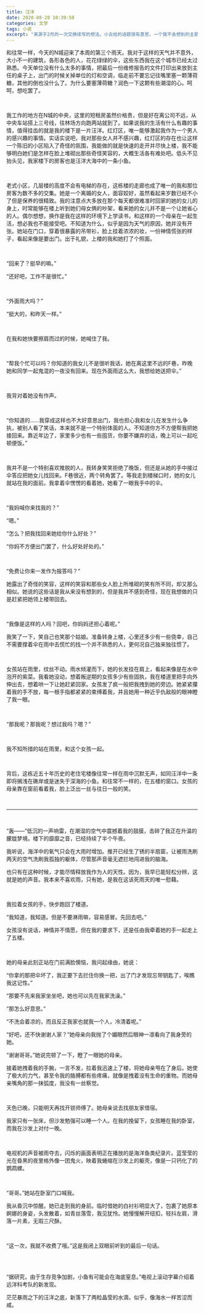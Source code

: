 ```yaml
---
title: 汪洋
date: 2020-08-28 10:39:58
categories: 文学
tags: 小说
excerpt: "来源于2月的一次交换续写的想法。小古给的话题很有意思，一个我不会想到的主题。分割线后是我的再创作。"
---
```


和往常一样，今天的N城迎来了本周的第三个雨天。我对于这样的天气并不意外，大小不一的建筑，各形各色的人，花花绿绿的伞，这些东西我在这个城市已经太过熟悉。今天单位没有什么太多的事情，把最后一份维修报告的文件打印出来放到主任的桌子上，出门的时候关掉单位的灯和空调，临走前不要忘记往嘴里塞一颗薄荷糖，其他的倒也没什么了。为什么要塞薄荷糖？润色一下这颗有些潮湿的心。呵呵，想吃罢了。

 <br/>

我工作的地方在N城的中央，这里的短租房虽然价格贵，但是好在离公司不远，从中央车站搭上三号线，往林场方向跑两站就到了。如果说我的生活有什么有趣的事情，值得挂齿的就是我的楼下是一片汪洋。红灯区，唯一能够激起我作为一个男人的感兴趣的事情。实话实说吧，我对那些女人并不感兴趣，红灯区的存在也让这样一个陈旧的小区陷入了奇怪的氛围，我能做的就是快速的走开并尽快上楼，我不能够明白她们是怎样在脸上堆砌出那些奇怪笑容的，大概生活各有难处吧。低头不见抬头见，我家楼下的房客也是汪洋大海中的一条小鱼。

  <br/>

老式小区，几层楼的高度不会有电梯的存在，这栋楼的走廊也成了唯一的我和那位房客为数不多的交集。她是一个离婚的女人，面容姣好，虽然看起来岁数已经不小了但是保养的很精致。我的注意点大多放在那个每天都很难准时回家的她的女儿的身上，时常能够在楼上听到她们母女俩的吵架，看来她的女儿并不是一个让她省心的人。偶尔想想，换作是我在这样的环境下上学读书，和这样的一个母亲在一起生活，想必我也不能接受吧。不知道为什么，似乎是因为天气的原因，她并没有开张。她站在门口，穿着很暴露的吊带衫，脸上挂着浓浓的妆，一份神情慌张的样子，看起来像是要出门。出于礼貌，上楼的我和她打了个照面。

  <br/>

“回来了？挺早的嘛。”

“还好吧，工作不是很忙。”

  <br/>

“外面雨大吗？”

“挺大的，和昨天一样。”

  <br/>

在我和她快要擦肩而过的时候，她喊住了我。

  <br/>

“帮我个忙可以吗？你知道的我女儿不是很听我话，她在离这里不远的F巷，昨晚她和同学一起鬼混的一夜没有回来。现在外面雨这么大，我想给她送把伞。”

  <br/>

我背对着她没有作声。

  <br/>

“你知道的……我穿成这样也不大好意思出门，我也担心我和女儿在发生什么争执，被别人看了笑话，本来就不是一个特别体面的人。不知道你方不方便帮我把她接回来。靠近年边了，家里多少也有一些囤货，你要不嫌弃的话，晚上可以一起吃顿便饭。”

  <br/>

我并不是一个特别喜欢推脱的人，我转身笑笑拒绝了晚饭，但还是从她的手中接过伞答应把她女儿找回来。F巷很近，两个转角罢了。等我走到楼梯口时，她的女儿就站在我的面前。我拿着伞愣愣的看着她，她看了一眼我手中的伞。

  <br/>

“我妈喊你来找我的？”

“嗯。”

“怎么？把我找回来她给你什么好处？”

“你妈不方便出门罢了，什么好处好处的。”

  <br/>

“免费让你来一发作为报答吗？”

她露出了奇怪的笑容，这样的笑容和那些女人脸上所堆砌的笑有所不同，却又那么相似。她说的这些话是我从来没有想到的，但是我并不感到奇怪，现在我想做的只是赶紧把她领上楼带回去。

  <br/>

“我像是这样的人吗？回吧，你妈妈还担心着呢。”

我笑了一下，笑自己也笑那个姑娘。准备转身上楼，心里还多少有一些侥幸，自己不需要撑着伞在雨中去慌忙的找一个并不熟悉的人，更何况自己独来独往惯了。

  <br/>

女孩站在雨里，纹丝不动。雨水倾灌而下，她的长发挂在肩上，看起来像是在水中泡开的紫菜。我看她没动，想着叛逆期的女孩多少有些固执，我在楼道里把手向外伸出去，想着哄一下让她赶紧回家。女孩发了疯一般把我拽到她的旁边。她紧紧攥着我的手不放，每一根手指都紧紧的束缚着我，并且她用一种近乎仇敌般的眼神瞪了我一眼。

  <br/>

“那我呢？那我呢？想过我吗？嗯？”

  <br/>

我不知所措的站在雨里，和这个女孩一起。

  <br/>

背后，这栋近五十年历史的老住宅楼像往常一样在雨中沉默无声，如同汪洋中一条即将搁浅在礁岸或是迷失于深海的小鱼。和往常不一样的，在五楼的窗口。女孩的母亲靠在窗前看着我，脸上泛出一丝与往日一般的笑。

  <br/>

---

 <br/>

“轰——”低沉的一声响雷，在潮湿的空气中震撼着我的鼓膜，击碎了我正在升温的朦胧梦境。楼下的靡靡之音，已经持续了半个午夜。

我听说，海洋中的氧气只会在大雨时增加。推开已经生了锈的半扇窗，让被雨洗刷两天的空气洗刷我孤独的躯体，尽管那声音毫无遮拦地闯进我的脑海。

也只有在这种时候，才能尽情释放我作为人的天性。因为，我早已能轻松分辨，这就是她的声音。我本来不喜欢雨，只有她，是我在这该死雨天的唯一慰藉。

 <br/>

我拉着女孩的手，快步跑回了楼道。

“我知道，我知道。但是不要淋雨嘛，容易感冒。先回去吧。”

女孩没有说话，神情并不情愿，但在我的要求下，还是任由我牵着她的手一起走上了五楼。

  <br/>

她的母亲此刻正站在门前满脸懊恼，我问起缘由，她说：

“你拿的那把伞坏了，我正要下去拦住你换一把，出了门才发现忘带钥匙了，唉瞧我这记性。”

“那要不先来我家坐坐吧，她也可以先在我家洗澡。”

“那怎么好意思。”

“不洗会着凉的，而且反正我家也就我一个人，冷清着呢。”

“好吧，还不快谢谢人家？”她母亲向我抛了个媚眼然后眼神一凛看向了我身旁的她。

“谢谢哥哥。”她说完顿了一下，瞪了一眼她的母亲。

接着她拽着我的手腕，一言不发，拉着我迅速上了楼，将她母亲甩在了身后。她使了极大的力气，甚至令我的胳膊都有些疼痛，就像是拽着没有生命的重物。而她母亲嘴角的那一抹弧度，我没有一丝察觉。

  <br/>

天色已晚，只能明天再找开锁师傅了。她母亲说去找朋友家借宿。

我家只有一张床，但沙发勉强可以睡一个人。在我的挽留下，女孩睡在我的卧室，而我在沙发上对付一晚。

  <br/>

电视机的声音被雨夺去，闪烁的画面表明正在播放的是海洋鱼类纪录片。蓝莹莹的光在昏黑的夜里格外像一团鬼火，映着我蜷缩在沙发上的躯壳，像是一只钙化了的鹦鹉螺。

  <br/>

“哥哥。”她站在卧室门口喊我。

我从昏沉中惊醒。她已走到我的身前。临时借她的白衬衫明显大了，包裹了她原本婀娜的身姿，头发散着，如青丝落雪，我见犹怜。她慢慢解开纽扣，轻抖左肩，滑落一片素，无瑕三尺酥。

  <br/>

“这一次，我就不收费了哦。”这是我闭上双眼前听到的最后一句话。

  <br/>

  <br/>

“据研究，由于生存竞争加剧，小鱼有可能会在海底窒息。”电视上滚动字幕介绍着远洋科考队的新发现。

茫茫暴雨之下的汪洋之底，新落下了两粒晶莹的水滴，似乎，像海水一样苦涩而咸。
